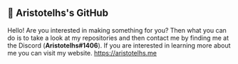## 🔔 Aristotelhs's GitHub
Hello! Are you interested in making something for you? Then what you can do is to take a look at my repositories and then contact me by finding me at the Discord (**Aristotelhs#1406**). If you are interested in learning more about me you can visit my website. https://aristotelhs.me
